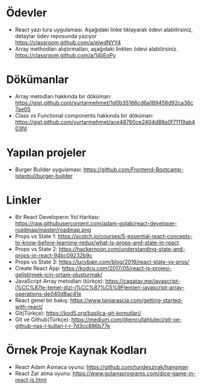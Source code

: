 Ödevler
=======

*   React yazı tura uygulaması. Aşağıdaki linke tıklayarak ödevi alabilirsiniz, detaylar ödev reposunda yazıyor https://classroom.github.com/a/eiwdNYY4
*   Array methodları alıştırmalları, aşağıdaki linkten ödevi alabilirsiniz.
https://classroom.github.com/a/14IiEoPy

Dökümanlar
=======
*   Array metodları hakkında bir döküman: https://gist.github.com/yurtarmehmet/1d0b35166cd6a189458d92ca36c7ae05
*   Class vs Functional components hakkında bir döküman: https://gist.github.com/yurtarmehmet/ace48760ce2404d88a0f71119ab403fd

Yapılan projeler
=======

*   Burger Builder uygulaması: https://github.com/Frontend-Bootcamp-Istanbul/burger-builder

Linkler
=======

*   Bir React Developerın Yol Haritası: https://raw.githubusercontent.com/adam-golab/react-developer-roadmap/master/roadmap.png
*   Props vs State 1: https://scotch.io/courses/5-essential-react-concepts-to-know-before-learning-redux/what-is-props-and-state-in-react
*   Props vs State 2: https://hackernoon.com/understanding-state-and-props-in-react-94bc09232b9c
*   Props vs State 3: https://lucybain.com/blog/2016/react-state-vs-pros/
*   Create React App: https://kodcu.com/2017/05/react-js-projesi-gelistirmek-icin-ortam-olusturmak/
*   JavaScript Array metodları (türkçe): https://cagatay.me/javascript-i%CC%87le-temel-dizi-i%CC%87%C5%9Flemleri-javascript-array-operations-de040d8ac41e
*   React genel bir bakış: https://www.taniarascia.com/getting-started-with-react/
*   Git(Türkçe): https://kod5.org/baslica-git-komutlari/
*   Git ve Github(Türkçe): https://medium.com/@emrullahluleci/git-ve-github-nas-l-kullan-l-r-7d3cc886b77e


Örnek Proje Kaynak Kodları
=======

*  React Adam Asmaca oyunu: https://github.com/tundeszirak/hangman
*  React Zar atma oyunu: https://www.golangprograms.com/dice-game-in-react-js.html
